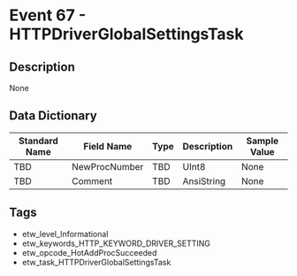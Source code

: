 # Event 67 - HTTPDriverGlobalSettingsTask

## Description
None

## Data Dictionary
|Standard Name|Field Name|Type|Description|Sample Value|
|---|---|---|---|---|
|TBD|NewProcNumber|TBD|UInt8|None|None|
|TBD|Comment|TBD|AnsiString|None|None|

## Tags
* etw_level_Informational
* etw_keywords_HTTP_KEYWORD_DRIVER_SETTING
* etw_opcode_HotAddProcSucceeded
* etw_task_HTTPDriverGlobalSettingsTask